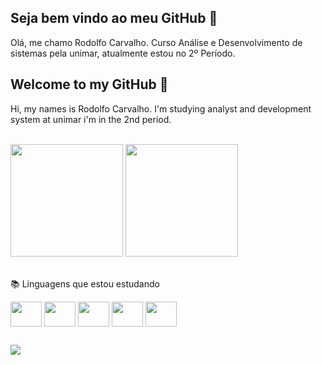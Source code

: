## Seja bem vindo ao meu GitHub 👋
  Olá, me chamo Rodolfo Carvalho. Curso Análise e Desenvolvimento de sistemas pela unimar, atualmente estou no 2º Período.

##  Welcome to my GitHub 👋
 Hi, my names is Rodolfo Carvalho. I'm studying analyst and development system at unimar i'm in the 2nd period.
<br><br>

<div>
  <img height="180em" src="https://github-readme-stats.vercel.app/api?username=iTzRodz&show_icons=true&theme=dracula&include_all_commits=true&count_private=true"/>
  <img height="180em" src="https://github-readme-stats.vercel.app/api/top-langs/?username=iTzRodz&layout=compact&langs_count=7&theme=dracula"/>
</div> 
<br>
 
 
<div>
  <p> 📚 Linguagens que estou estudando </p>

  <img align="center" alt="" height="40" width="50" src="https://cdn.jsdelivr.net/gh/devicons/devicon/icons/html5/html5-original.svg"> 
  <img align="center" alt="" height="40" width="50" src="https://cdn.jsdelivr.net/gh/devicons/devicon/icons/css3/css3-original.svg">
  <img align="center" alt="" height="40" width="50" src="https://cdn.jsdelivr.net/gh/devicons/devicon/icons/javascript/javascript-original.svg">
  <img align="center" alt="" height="40" width="50" src="https://cdn.jsdelivr.net/gh/devicons/devicon/icons/php/php-original.svg" />
  <img align="center" alt="" height="40" width="50" src="https://cdn.jsdelivr.net/gh/devicons/devicon/icons/python/python-original.svg">
  
</div>
 
 

 
 ##
 <a href="https://www.linkedin.com/in/rodolfo-c-923a16210/" target="_blank"><img src="https://img.shields.io/badge/-LinkedIn-%230077B5?style=for-the-badge&logo=linkedin&logoColor=white" target="_blank"></a>
